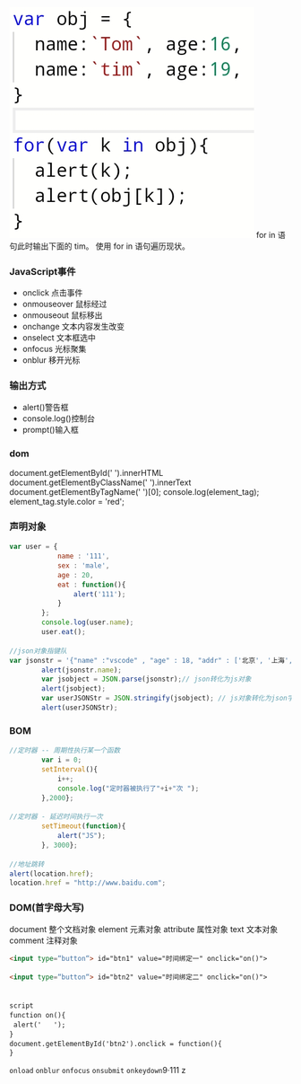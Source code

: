 ![输入图片说明](/imgs/2024-05-17/UKxNwArwbGBQLY3p.jpeg)
for in 语句此时输出下面的 tim。
使用 for in 语句遍历现状。

### JavaScript事件

 - onclick 点击事件
 - onmouseover 鼠标经过
 - onmouseout 鼠标移出
 - onchange 文本内容发生改变
 - onselect 文本框选中
 - onfocus 光标聚集
 - onblur 移开光标
### 输出方式
 - alert()警告框
 - console.log()控制台
 - prompt()输入框
### dom
document.getElementById('   ').innerHTML
document.getElementByClassName('   ').innerText
document.getElementByTagName('   ')[0];
console.log(element_tag);
element_tag.style.color = 'red';
### 声明对象
```js
var user = {
			name : '111',
			sex : 'male',
			age : 20,
			eat : function(){
				alert('111');
			}
		};
		console.log(user.name);
		user.eat();

//json对象指键队
var jsonstr = '{"name" :"vscode" , "age" : 18, "addr" : ['北京', '上海', '深圳']}';
		alert(jsonstr.name);
		var jsobject = JSON.parse(jsonstr);// json转化为js对象
		alert(jsobject);
		var userJSONStr = JSON.stringify(jsobject); // js对象转化为json字符串
		alert(userJSONStr);
```

### BOM
```js
//定时器 -- 周期性执行某一个函数
		var i = 0;
		setInterval(){
			i++;
			console.log("定时器被执行了"+i+"次 ");
		},2000};

//定时器 - 延迟时间执行一次
		setTimeout(function){
			alert("JS");
		}, 3000};

//地址跳转
alert(location.href);
location.href = "http://www.baidu.com";


```

### DOM(首字母大写)
document 整个文档对象
element 元素对象
attribute 属性对象
text 文本对象
comment 注释对象


```html
<input type=“button“> id="btn1" value="时间绑定一" onclick="on()">

<input type=“button“> id="btn2" value="时间绑定二" onclick="on()">


script
function on(){
 alert('   ');
}
document.getElementById('btn2').onclick = function(){
}
```
`onload` `onblur` `onfocus` `onsubmit` `onkeydown`9·111 z


<!--stackedit_data:
eyJoaXN0b3J5IjpbMTg5NzY0NDQ4MSwtMTk3ODQ3NzAyOSwtMT
MzMTY2NDQxOCwtMTcxNDI4OTg1OSwyMTQ3MTc2NjU1LC04NTcz
OTI4MDMsLTMxNzczNjM1OCwtMTA5MjM1ODQwMiw3NjgwOTA1Mj
QsMjI3NTE1OTY4LC0xNTIyNzQ1OTA4LC0yMDg4NzQ2NjEyLC0x
MDgxMDM3MjldfQ==
-->